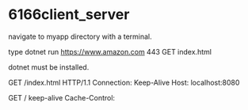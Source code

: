 # 6166client_server

navigate to myapp directory with a terminal.

type dotnet run https://www.amazon.com 443 GET index.html

dotnet must be installed.

GET
/index.html
HTTP/1.1
Connection:
Keep-Alive
Host:
localhost:8080

GET / keep-alive
Cache-Control:

    